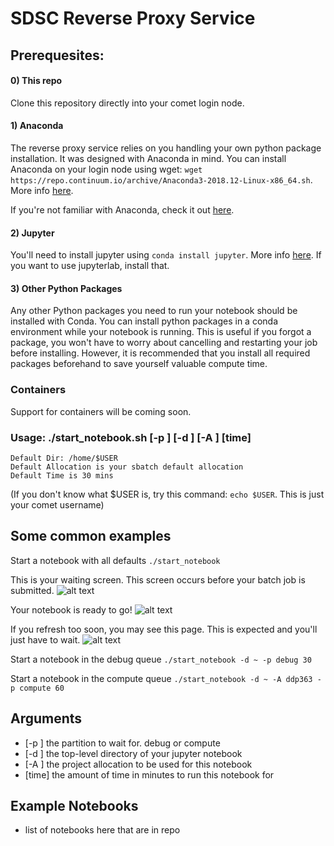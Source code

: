 # SDSC Reverse Proxy Service

## Prerequesites:

#### 0) This repo
Clone this repository directly into your comet login node.  

#### 1) Anaconda
The reverse proxy service relies on you handling your own python package installation. It was designed with Anaconda in mind. You can install Anaconda on your login node using wget: `wget https://repo.continuum.io/archive/Anaconda3-2018.12-Linux-x86_64.sh`. More info [here](https://stackoverflow.com/questions/38080407/how-can-i-install-the-latest-anaconda-with-wget#38080641).

If you're not familiar with Anaconda, check it out [here](https://www.anaconda.com/products/individual).

#### 2) Jupyter
You'll need to install jupyter using `conda install jupyter`. More info [here](https://anaconda.org/anaconda/jupyter).
If you want to use jupyterlab, install that.

#### 3) Other Python Packages
Any other Python packages you need to run your notebook should be installed with Conda. You can install python packages in a conda environment while your notebook is running. This is useful if you forgot a package, you won't have to worry about cancelling and restarting your job before installing. However, it is recommended that you install all required packages beforehand to save yourself valuable compute time.

### Containers
Support for containers will be coming soon.

### Usage: ./start_notebook.sh [-p <string>] [-d <string>] [-A <string>] [time]
  
```
Default Dir: /home/$USER
Default Allocation is your sbatch default allocation
Default Time is 30 mins
```
(If you don't know what $USER is, try this command: `echo $USER`. This is just your comet username)

## Some common examples
Start a notebook with all defaults
`./start_notebook`

This is your waiting screen. This screen occurs before your batch job is submitted.
![alt text](https://github.com/sdsc-hpc-training-org/reverse-proxy/blob/master/.examples_images/ex1.png?raw=true)

Your notebook is ready to go!
![alt text](https://github.com/sdsc-hpc-training-org/reverse-proxy/blob/master/.examples_images/ex2.png?raw=true)

If you refresh too soon, you may see this page. This is expected and you'll just have to wait.
![alt text](https://github.com/sdsc-hpc-training-org/reverse-proxy/blob/master/.examples_images/ex3.png?raw=true)


Start a notebook in the debug queue
`./start_notebook -d ~ -p debug 30`

Start a notebook in the compute queue
`./start_notebook -d ~ -A ddp363 -p compute 60`

## Arguments
* [-p <string>] the partition to wait for. debug or compute
* [-d <string>] the top-level directory of your jupyter notebook
* [-A <string>] the project allocation to be used for this notebook
* [time]        the amount of time in minutes to run this notebook for
  
## Example Notebooks
 
* list of notebooks here that are in repo
